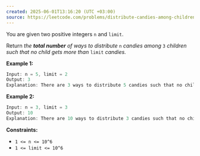 ```yaml
---
created: 2025-06-01T13:16:20 (UTC +03:00)
source: https://leetcode.com/problems/distribute-candies-among-children-ii/description/?envType=daily-question&envId=2025-06-01
---
```

You are given two positive integers `n` and `limit`.

Return _the **total number** of ways to distribute_ `n` _candies among_ `3` _children such that no child gets more than_ `limit` _candies._


**Example 1:**

``` Java
Input: n = 5, limit = 2
Output: 3
Explanation: There are 3 ways to distribute 5 candies such that no child gets more than 2 candies: (1, 2, 2), (2, 1, 2) and (2, 2, 1).
```


**Example 2:**

``` Java
Input: n = 3, limit = 3
Output: 10
Explanation: There are 10 ways to distribute 3 candies such that no child gets more than 3 candies: (0, 0, 3), (0, 1, 2), (0, 2, 1), (0, 3, 0), (1, 0, 2), (1, 1, 1), (1, 2, 0), (2, 0, 1), (2, 1, 0) and (3, 0, 0).
```


**Constraints:**

-   `1 <= n <= 10^6`
-   `1 <= limit <= 10^6`
